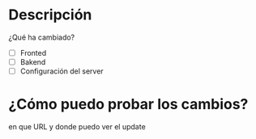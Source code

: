 # Descripción
¿Qué ha cambiado?

- [ ] Fronted
- [ ] Bakend
- [ ] Configuración del server

# ¿Cómo puedo probar los cambios?
en que URL y donde puedo ver el update
